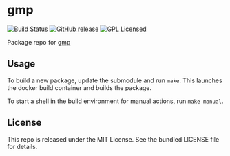 gmp
==========

[![Build Status](https://img.shields.io/circleci/project/amylum/gmp/master.svg)](https://circleci.com/gh/amylum/gmp)
[![GitHub release](https://img.shields.io/github/release/amylum/gmp.svg)](https://github.com/amylum/gmp/releases)
[![GPL Licensed](http://img.shields.io/badge/license-GPL-green.svg)](https://tldrlegal.com/license/gnu-general-public-license-v3-(gpl-3))

Package repo for [gmp](https://gmplib.org/)

## Usage

To build a new package, update the submodule and run `make`. This launches the docker build container and builds the package.

To start a shell in the build environment for manual actions, run `make manual`.

## License

This repo is released under the MIT License. See the bundled LICENSE file for details.

